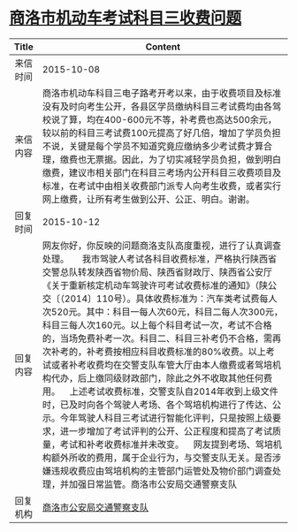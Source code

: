 # <a href="http://www.shangluo.gov.cn/zmhd/ldxxxx.jsp?urltype=leadermail.LeaderMailContentUrl&wbtreeid=1112&leadermailid=3371">商洛市机动车考试科目三收费问题</a>
| Title |                                                                                                                                                                                                                                                                 Content                                                                                                                                                                                                                                                                 |
|:-----:|-----------------------------------------------------------------------------------------------------------------------------------------------------------------------------------------------------------------------------------------------------------------------------------------------------------------------------------------------------------------------------------------------------------------------------------------------------------------------------------------------------------------------------------------|
| 来信时间  | 2015-10-08                                                                                                                                                                                                                                                                                                                                                                                                                                                                                                                              |
| 来信内容  | 商洛市机动车科目三电子路考开考以来，由于收费项目及标准没有及时向考生公开，各县区学员缴纳科目三考试费均由各驾校说了算，均在400-600元不等，补考费也高达500余元，较以前的科目三考试费100元提高了好几倍，增加了学员负担不说，关键是每个学员不知道究竟应缴纳多少考试费才算合理，缴费也无票据。因此，为了切实减轻学员负担，做到明白缴费，建议市相关部门在科目三考场内公开科目三收费项目及标准，在考试中由相关收费部门派专人向考生收费，或者实行网上缴费，让所有考生做到公开、公正、明白。谢谢。                                                                                                                                                                                                                                                                                     |
| 回复时间  | 2015-10-12                                                                                                                                                                                                                                                                                                                                                                                                                                                                                                                              |
| 回复内容  | 网友你好，你反映的问题商洛支队高度重视，进行了认真调查处理。　　我市驾驶人考试各科目收费标准，严格执行陕西省交警总队转发陕西省物价局、陕西省财政厅、陕西省公安厅《关于重新核定机动车驾驶许可考试收费标准的通知》（陕公交〔（2014〕110号）。具体收费标准为：汽车类考试费每人次520元。其中：科目一每人次60元，科目二每人次300元，科目三每人次160元。以上每个科目考试一次，考试不合格的，当场免费补考一次。科目二、科目三补考仍不合格，需再次补考的，补考费按相应科目收费标准的80%收费。以上考试或者补考收费均在交警支队车管大厅由本人缴费或者驾培机构代办，后上缴同级财政部门，除此之外不收取其他任何费用。    上述考试收费标准，交警支队自2014年收到上级文件时，已及时向各个驾驶人考场、各个驾培机构进行了传达、公示。今年驾驶人科目三考试进行智能化评判，只是按照上级要求，进一步增加了考试评判的公开、公正程度和提高了考试质量，考试和补考收费标准并未改变。    网友提到考场、驾培机构额外所收的费用，属于企业行为，与交警支队无关。是否涉嫌违规收费应由驾培机构的主管部门运管处及物价部门调查处理，并加强日常监管。商洛市公安局交通警察支队 |
| 回复机构  | <a href="../../category/agencies/商洛市公安局交通警察支队.md">商洛市公安局交通警察支队</a>                                                                                                                                                                                                                                                                                                                                                                                                                                                                      |